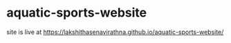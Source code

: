 # aquatic-sports-website
site is live at https://lakshithasenavirathna.github.io/aquatic-sports-website/
